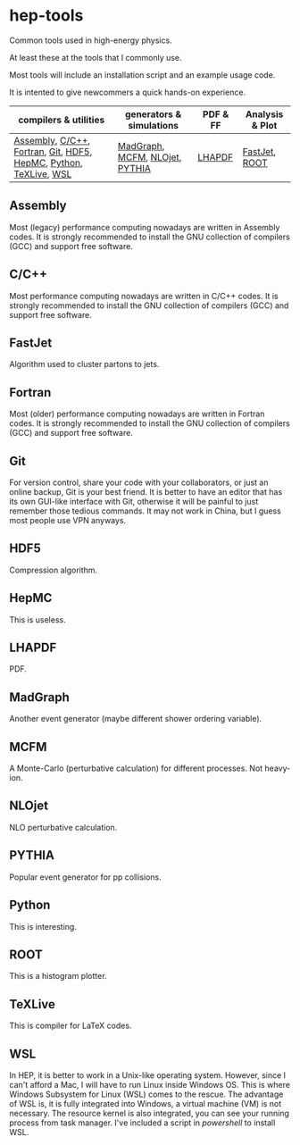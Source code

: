 # hep-tools

Common tools used in high-energy physics.

At least these at the tools that I commonly use.

Most tools will include an installation script and an example usage code.

It is intented to give newcommers a quick hands-on experience.

| compilers & utilities | generators & simulations | PDF & FF | Analysis & Plot |
| --- | --- | --- | --- |
| [Assembly](README.md#Assembly), [C/C++](README.md#C/C++), [Fortran](README.md#Fortran), [Git](README.md#Git), [HDF5](README.md#HDF5), [HepMC](README.md#HepMC), [Python](README.md#Python), [TeXLive](README.md#TeXLive), [WSL](wsl/) | [MadGraph](madgraph/), [MCFM](README.md#MCFM), [NLOjet](README.md#NLOjet), [PYTHIA](README.md#PYTHIA) | [LHAPDF](lhapdf/) |[FastJet](fastjet/), [ROOT](root/) |

## Assembly

Most (legacy) performance computing nowadays are written in Assembly codes.
It is strongly recommended to install the GNU collection of compilers (GCC) and support free software.

## C/C++

Most performance computing nowadays are written in C/C++ codes.
It is strongly recommended to install the GNU collection of compilers (GCC) and support free software.

## FastJet

Algorithm used to cluster partons to jets.

## Fortran

Most (older) performance computing nowadays are written in Fortran codes.
It is strongly recommended to install the GNU collection of compilers (GCC) and support free software.

## Git

For version control, share your code with your collaborators, or just an online backup, Git is your best friend.
It is better to have an editor that has its own GUI-like interface with Git, otherwise it will be painful to just remember those tedious commands.
It may not work in China, but I guess most people use VPN anyways.

## HDF5

Compression algorithm.

## HepMC

This is useless.

## LHAPDF

PDF.

## MadGraph

Another event generator (maybe different shower ordering variable).

## MCFM

A Monte-Carlo (perturbative calculation) for different processes. Not heavy-ion.

## NLOjet

NLO perturbative calculation.

## PYTHIA

Popular event generator for pp collisions.

## Python

This is interesting.

## ROOT

This is a histogram plotter.

## TeXLive

This is compiler for LaTeX codes.

## WSL

In HEP, it is better to work in a Unix-like operating system.
However, since I can't afford a Mac, I will have to run Linux inside Windows OS.
This is where Windows Subsystem for Linux (WSL) comes to the rescue.
The advantage of WSL is, it is fully integrated into Windows, a virtual machine (VM) is not necessary.
The resource kernel is also integrated, you can see your running process from task manager.
I've included a script in *powershell* to install WSL.
